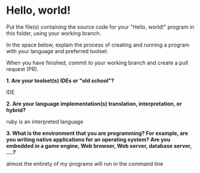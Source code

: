 # Hello, world!
    
Put the file(s) containing the source code for your "Hello, world!" program in this folder, using your working branch.

In the space below, explain the process of creating and running a program with your language and preferred toolset.

When you have finished, commit to your working branch and create a pull request (PR).

**1. Are your toolset(s) IDEs or "old school"?**

IDE

**2. Are your language implementation(s) translation, interpretation, or hybrid?**

ruby is an interpreted language

**3. What is the environment that you are programming? For example, are you writing native applications for an operating system? Are you embedded in a game engine, Web browser, Web server, database server, ....?**

almost the entirety of my programs will run in the command line